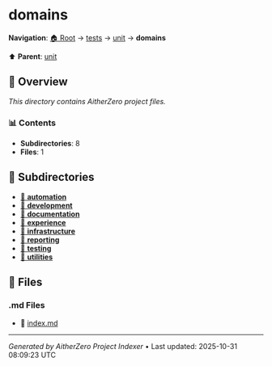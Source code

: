 # domains

**Navigation**: [🏠 Root](../../../index.md) → [tests](../../index.md) → [unit](../index.md) → **domains**

⬆️ **Parent**: [unit](../index.md)

## 📖 Overview

*This directory contains AitherZero project files.*

### 📊 Contents

- **Subdirectories**: 8
- **Files**: 1

## 📁 Subdirectories

- [📂 **automation**](./automation/index.md)
- [📂 **development**](./development/index.md)
- [📂 **documentation**](./documentation/index.md)
- [📂 **experience**](./experience/index.md)
- [📂 **infrastructure**](./infrastructure/index.md)
- [📂 **reporting**](./reporting/index.md)
- [📂 **testing**](./testing/index.md)
- [📂 **utilities**](./utilities/index.md)

## 📄 Files

### .md Files

- 📝 [index.md](./index.md)

---

*Generated by AitherZero Project Indexer* • Last updated: 2025-10-31 08:09:23 UTC

